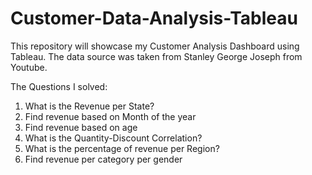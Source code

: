 # Customer-Data-Analysis-Tableau
This repository will showcase my Customer Analysis Dashboard using Tableau.
The data source was taken from Stanley George Joseph from Youtube.

The Questions I solved:
1. What is the Revenue per State?
2. Find revenue based on Month of the year
3. Find revenue based on age 
4. What is the Quantity-Discount Correlation?
5. What is the percentage of revenue per Region?
6. Find revenue per category per gender
